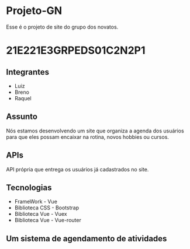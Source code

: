 # Projeto-GN
Esse é o projeto de site do grupo dos novatos.

<h1>21E221E3GRPEDS01C2N2P1</h1>

<h2>Integrantes</h2>
<ul>
  <li>Luiz</li>
  <li>Breno</li>
  <li>Raquel</li>
 </ul>

<h2>Assunto</h2>
  Nós estamos desenvolvendo um site que organiza a agenda dos usuários para que eles possam encaixar na rotina, novos hobbies ou cursos.
  
<h2>APIs</h2>
  API própria que entrega os usuários já cadastrados no site.
  
<h2>Tecnologias</h2>
  <ul>
    <li>FrameWork - Vue</li>
    <li>Biblioteca CSS - Bootstrap</li>
    <li>Biblioteca Vue - Vuex</li>
    <li>Biblioteca Vue - Vue-router</li>
  </ul>
  
<h2> Um sistema de agendamento de atividades</h2>
